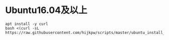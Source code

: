 # Ubuntu16.04及以上
```
apt install -y curl
bash <(curl -sL https://raw.githubusercontent.com/hijkpw/scripts/master/ubuntu_install_v2ray.sh)
```





